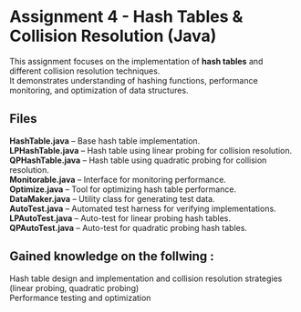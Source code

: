 # Assignment 4 - Hash Tables & Collision Resolution (Java)

This assignment focuses on the implementation of **hash tables** and different collision resolution techniques.  
It demonstrates understanding of hashing functions, performance monitoring, and optimization of data structures.

## Files 
**HashTable.java** – Base hash table implementation.  
**LPHashTable.java** – Hash table using linear probing for collision resolution.  
**QPHashTable.java** – Hash table using quadratic probing for collision resolution.  
**Monitorable.java** – Interface for monitoring performance.  
**Optimize.java** – Tool for optimizing hash table performance.  
**DataMaker.java** – Utility class for generating test data.  
**AutoTest.java** – Automated test harness for verifying implementations.  
**LPAutoTest.java** – Auto-test for linear probing hash tables.  
**QPAutoTest.java** – Auto-test for quadratic probing hash tables.  

## Gained knowledge on the follwing :
Hash table design and implementation and collision resolution strategies (linear probing, quadratic probing)  
Performance testing and optimization 
